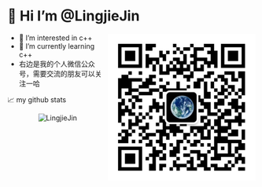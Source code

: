 # 👋 Hi  I’m @LingjieJin

<img align="right" alt="GIF" src="https://github.com/LingjieJin/LingjieJin/blob/main/pic/wechat.jpg" width="300" height="300">

- 👀 I’m interested in c++
- 🌱 I’m currently learning c++
- 右边是我的个人微信公众号，需要交流的朋友可以关注一哈





📈 my github stats
<p align="center"> <img src="https://github-readme-stats.vercel.app/api?username=LingjieJin&show_icons=true&theme=gotham" alt="LingjieJin" />


<!---
LingjieJin/LingjieJin is a ✨ special ✨ repository because its `README.md` (this file) appears on your GitHub profile.
You can click the Preview link to take a look at your changes.
--->
